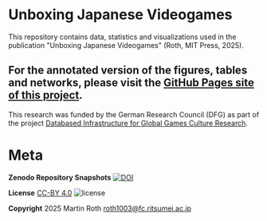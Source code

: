 # Unboxing Japanese Videogames
This repository contains data, statistics and visualizations used in the publication "Unboxing Japanese Videogames" (Roth, MIT Press, 2025).

## For the annotated version of the figures, tables and networks, please visit the [GitHub Pages site of this project](https://m4chi.github.io/UnboxingJapaneseVideogames/).

This research was funded by the German Research Council (DFG) as part of the project [Databased Infrastructure for Global Games Culture Research](https://diggr.link/).

# Meta
**Zenodo Repository Snapshots**
[![DOI](https://zenodo.org/badge/854897724.svg)](https://doi.org/10.5281/zenodo.14752715)

**License**
[CC-BY 4.0](http://creativecommons.org/licenses/by/4.0)
![license](https://i.creativecommons.org/l/by/4.0/80x15.png)

**Copyright**
2025 Martin Roth [roth1003@fc.ritsumei.ac.jp](roth1003@fc.ritsumei.ac.jp)
